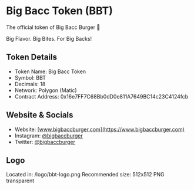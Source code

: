 # Big Bacc Token (BBT)

The official token of Big Bacc Burger 🍔

Big Flavor. Big Bites. For Big Backs!

## Token Details
- Token Name: Big Bacc Token
- Symbol: BBT
- Decimals: 18
- Network: Polygon (Matic)
- Contract Address: 0x16e7FF7C68Bb0dD0e811A7649BC14c23C4124fcb

## Website & Socials
- Website: [www.bigbaccburger.com](https://www.bigbaccburger.com)
- Instagram: [@bigbaccburger](https://instagram.com/bigbaccburger)
- Twitter: [@bigbaccburger](https://twitter.com/bigbaccburger)

## Logo
Located in: /logo/bbt-logo.png
Recommended size: 512x512 PNG transparent
